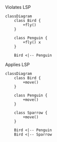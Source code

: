 Violates LSP

```mermaid
classDiagram
    class Bird {
        +fly()
    }

    class Penguin {
        +fly() x
    }

    Bird <|-- Penguin

```

Applies LSP

```mermaid
classDiagram
    class Bird {
        +move()
    }

    class Penguin {
        +move()
    }

    class Sparrow {
        +move()
    }

    Bird <|-- Penguin
    Bird <|-- Sparrow


```